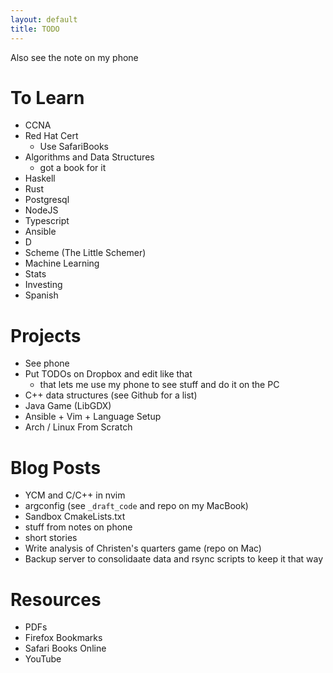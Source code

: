 ```yaml
---
layout: default
title: TODO
---
```


Also see the note on my phone

# To Learn

- CCNA
- Red Hat Cert
  - Use SafariBooks
- Algorithms and Data Structures
  - got a book for it
- Haskell
- Rust
- Postgresql
- NodeJS
- Typescript
- Ansible
- D
- Scheme (The Little Schemer)
- Machine Learning
- Stats
- Investing
- Spanish

# Projects

- See phone
- Put TODOs on Dropbox and edit like that
  - that lets me use my phone to see stuff and do it on the PC
- C++ data structures (see Github for a list)
- Java Game (LibGDX)
- Ansible + Vim + Language Setup
- Arch / Linux From Scratch

# Blog Posts

- YCM and C/C++ in nvim
- argconfig (see `_draft_code` and repo on my MacBook)
- Sandbox CmakeLists.txt
- stuff from notes on phone
- short stories
- Write analysis of Christen's quarters game (repo on Mac)
- Backup server to consolidaate data and rsync scripts to keep it that way

# Resources
- PDFs
- Firefox Bookmarks
- Safari Books Online
- YouTube
